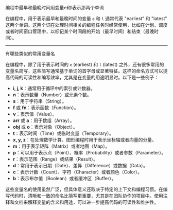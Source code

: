 编程中最早和最晚时间用变量e和l表示那两个单词

在编程中，用于表示最早和最晚时间的变量 `e` 和 `l` 通常代表 "earliest" 和 "latest" 这两个单词。这两个词在处理时间相关的编程任务时经常使用，比如在计划、调度或者时间窗口管理中，以标记某个时间段的开始（最早时间）和结束（最晚时间）。

---

有哪些类似的常用变量名

在编程中，除了用于表示时间的 `e` (earliest) 和 `l` (latest) 之外，还有很多常用的变量名简写，这些简写通常基于单词的首字母或显著特征。这样的命名方式可以提高代码的可读性和编写效率，尤其是在变量的用途明显时。以下是一些例子：

- **i, j, k**：通常用于循环中的索引或计数器。
- **n**：表示数量（Number）或元素个数。
- **s**：用于字符串（String）。
- **f** 或 **fn**：表示函数（Function）。
- **v**：表示值（Value）。
- **arr** 或 **a**：用于数组（Array）。
- **obj** 或 **o**：表示对象（Object）。
- **t**：表示时间（Time）或临时变量（Temporary）。
- **x, y, z**：在处理数学计算、图形编程时用于表示坐标轴或者向量的分量。
- **m**：用于表示矩阵（Matrix）或者地图（Map）。
- **p**：可以用于表示点（Point）、概率（Probability）或者参数（Parameter）。
- **r**：表示范围（Range）或结果（Result）。
- **d**：常用于表示日期（Date）、差异（Difference）或数据（Data）。
- **c**：表示计数（Count）、字符（Character）或者颜色（Color）。
- **b**：表示布尔值（Boolean）或者缓冲区（Buffer）。

这些变量名的使用虽然广泛，但具体意义还取决于特定的上下文和编程习惯。在编写代码时，清晰和一致的命名比简写更重要，尤其是在团队协作的项目中。使用注释和文档来解释变量的含义和用途，可以进一步提高代码的可读性和维护性。